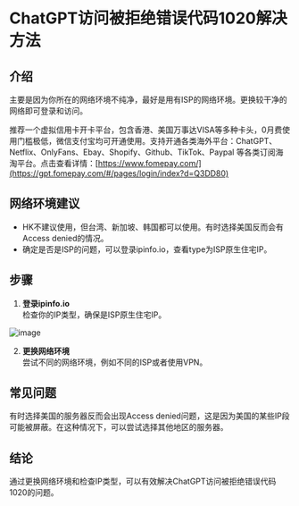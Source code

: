 # ChatGPT访问被拒绝错误代码1020解决方法

## 介绍

主要是因为你所在的网络环境不纯净，最好是用有ISP的网络环境。更换较干净的网络即可登录和访问。

推荐一个虚拟信用卡开卡平台，包含香港、美国万事达VISA等多种卡头，0月费使用门槛极低，微信支付宝均可开通使用。支持开通各类海外平台：ChatGPT、Netflix、OnlyFans、Ebay、Shopify、Github、TikTok、Paypal 等各类订阅海淘平台。点击查看详情：[https://www.fomepay.com/](https://gpt.fomepay.com/#/pages/login/index?d=Q3DD80) 

## 网络环境建议

- HK不建议使用，但台湾、新加坡、韩国都可以使用。有时选择美国反而会有Access denied的情况。
- 确定是否是ISP的问题，可以登录ipinfo.io，查看type为ISP原生住宅IP。

## 步骤

1. **登录ipinfo.io**  
   检查你的IP类型，确保是ISP原生住宅IP。

![image](https://github.com/plankb871/cyun/assets/169983592/5262ea57-d7f5-42e9-b95d-86fac0d30e4f)


2. **更换网络环境**  
   尝试不同的网络环境，例如不同的ISP或者使用VPN。

## 常见问题

有时选择美国的服务器反而会出现Access denied问题，这是因为美国的某些IP段可能被屏蔽。在这种情况下，可以尝试选择其他地区的服务器。

## 结论

通过更换网络环境和检查IP类型，可以有效解决ChatGPT访问被拒绝错误代码1020的问题。

